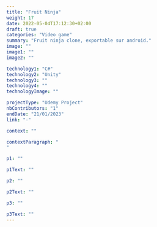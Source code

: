 ```yaml
---
title: "Fruit Ninja"
weight: 17
date: 2022-05-04T17:12:30+02:00
draft: true
categories: "Video game"
summary: "Fruit ninja clone, exportable sur android."
image: ""
image1: ""
image2: ""

technology1: "C#"
technology2: "Unity"
technology3: ""
technology4: ""
technologyImage: ""

projectType: "Udemy Project"
nbContributors: "1"
endDate: "21/01/2023"
link: "-"

context: ""

contextParagraph: "
"

p1: ""

p1Text: ""

p2: ""

p2Text: ""

p3: ""

p3Text: ""
---
```

